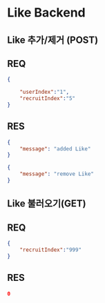 # Like Backend

## Like 추가/제거 (POST)

## REQ

```JSON
{

    "userIndex":"1",
    "recruitIndex":"5"
}
```

## RES

```JSON
{
    "message": "added Like"
}

{
    "message": "remove Like"
}

```

## Like 불러오기(GET)

## REQ

```JSON
{
    "recruitIndex":"999"
}
```

## RES

```JSON
0
```

